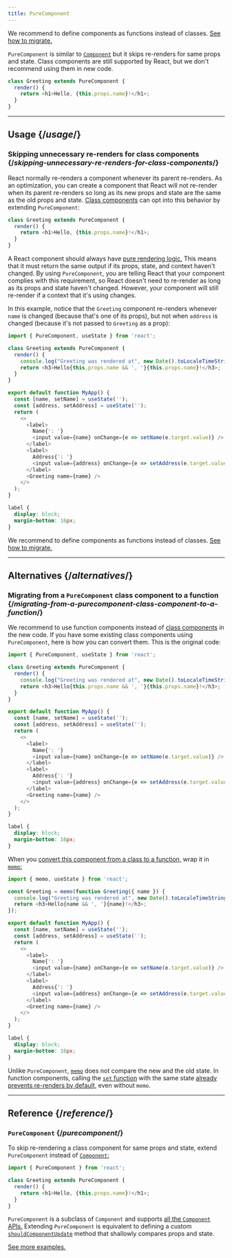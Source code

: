 ```yaml
---
title: PureComponent
---
```


<Pitfall>

We recommend to define components as functions instead of classes. [See how to migrate.](#alternatives)

</Pitfall>

<Intro>

`PureComponent` is similar to [`Component`](/apis/react/Component) but it skips re-renders for same props and state. Class components are still supported by React, but we don't recommend using them in new code.

```js
class Greeting extends PureComponent {
  render() {
    return <h1>Hello, {this.props.name}!</h1>;
  }
}
```

</Intro>

<InlineToc />

---

## Usage {/*usage*/}

### Skipping unnecessary re-renders for class components {/*skipping-unnecessary-re-renders-for-class-components*/}

React normally re-renders a component whenever its parent re-renders. As an optimization, you can create a component that React will not re-render when its parent re-renders so long as its new props and state are the same as the old props and state. [Class components](/apis/react/Component) can opt into this behavior by extending `PureComponent`:

```js {1}
class Greeting extends PureComponent {
  render() {
    return <h1>Hello, {this.props.name}!</h1>;
  }
}
```

A React component should always have [pure rendering logic.](/learn/keeping-components-pure) This means that it must return the same output if its props, state, and context haven't changed. By using `PureComponent`, you are telling React that your component complies with this requirement, so React doesn't need to re-render as long as its props and state haven't changed. However, your component will still re-render if a context that it's using changes.

In this example, notice that the `Greeting` component re-renders whenever `name` is changed (because that's one of its props), but not when `address` is changed (because it's not passed to `Greeting` as a prop):

<Sandpack>

```js
import { PureComponent, useState } from 'react';

class Greeting extends PureComponent {
  render() {
    console.log("Greeting was rendered at", new Date().toLocaleTimeString());
    return <h3>Hello{this.props.name && ', '}{this.props.name}!</h3>;
  }
}

export default function MyApp() {
  const [name, setName] = useState('');
  const [address, setAddress] = useState('');
  return (
    <>
      <label>
        Name{': '}
        <input value={name} onChange={e => setName(e.target.value)} />
      </label>
      <label>
        Address{': '}
        <input value={address} onChange={e => setAddress(e.target.value)} />
      </label>
      <Greeting name={name} />
    </>
  );
}
```

```css
label {
  display: block;
  margin-bottom: 16px;
}
```

</Sandpack>

<Pitfall>

We recommend to define components as functions instead of classes. [See how to migrate.](#alternatives)

</Pitfall>

---

## Alternatives {/*alternatives*/}

### Migrating from a `PureComponent` class component to a function {/*migrating-from-a-purecomponent-class-component-to-a-function*/}

We recommend to use function components instead of [class components](/apis/react/Component) in the new code. If you have some existing class components using `PureComponent`, here is how you can convert them. This is the original code:

<Sandpack>

```js
import { PureComponent, useState } from 'react';

class Greeting extends PureComponent {
  render() {
    console.log("Greeting was rendered at", new Date().toLocaleTimeString());
    return <h3>Hello{this.props.name && ', '}{this.props.name}!</h3>;
  }
}

export default function MyApp() {
  const [name, setName] = useState('');
  const [address, setAddress] = useState('');
  return (
    <>
      <label>
        Name{': '}
        <input value={name} onChange={e => setName(e.target.value)} />
      </label>
      <label>
        Address{': '}
        <input value={address} onChange={e => setAddress(e.target.value)} />
      </label>
      <Greeting name={name} />
    </>
  );
}
```

```css
label {
  display: block;
  margin-bottom: 16px;
}
```

</Sandpack>

When you [convert this component from a class to a function,](/apis/react/Component#alternatives) wrap it in [`memo`:](/apis/react/memo)

<Sandpack>

```js
import { memo, useState } from 'react';

const Greeting = memo(function Greeting({ name }) {
  console.log("Greeting was rendered at", new Date().toLocaleTimeString());
  return <h3>Hello{name && ', '}{name}!</h3>;
});

export default function MyApp() {
  const [name, setName] = useState('');
  const [address, setAddress] = useState('');
  return (
    <>
      <label>
        Name{': '}
        <input value={name} onChange={e => setName(e.target.value)} />
      </label>
      <label>
        Address{': '}
        <input value={address} onChange={e => setAddress(e.target.value)} />
      </label>
      <Greeting name={name} />
    </>
  );
}
```

```css
label {
  display: block;
  margin-bottom: 16px;
}
```

</Sandpack>

<Note>

Unlike `PureComponent`, [`memo`](/apis/react/memo) does not compare the new and the old state. In function components, calling the [`set` function](/apis/react/useState#setstate) with the same state [already prevents re-renders by default,](/apis/react/memo#updating-a-memoized-component-using-state) even without `memo`.

</Note>

---

## Reference {/*reference*/}

### `PureComponent` {/*purecomponent*/}

To skip re-rendering a class component for same props and state, extend `PureComponent` instead of [`Component`:](/apis/react/Component)

```js
import { PureComponent } from 'react';

class Greeting extends PureComponent {
  render() {
    return <h1>Hello, {this.props.name}!</h1>;
  }
}
```

`PureComponent` is a subclass of `Component` and supports [all the `Component` APIs.](/apis/react/Component#reference) Extending `PureComponent` is equivalent to defining a custom [`shouldComponentUpdate`](/apis/react/Component#shouldcomponentupdate) method that shallowly compares props and state.


[See more examples.](#usage)


